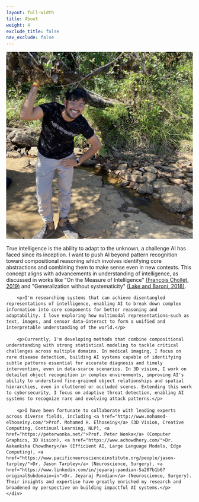 ```yaml
---
layout: full-width
title: About
weight: 4
exclude_title: false
nav_exclude: false
---
```


<div class="content-wrapper">
    <img class="headshot" src="assets/img/headshot-v2.jpg" alt="Headshot">
    <div class="text-content">
        <p>True intelligence is the ability to adapt to the unknown, a challenge AI has faced since its inception. I want to push AI beyond pattern recognition toward compositional reasoning which involves identifying core abstractions and combining them to make sense even in new contexts. This concept aligns with advancements in understanding of intelligence, as discussed in works like "On the Measure of Intelligence" <a href="https://arxiv.org/abs/1911.01547">(François Chollet, 2019)</a> and "Generalization without systematicity" <a href="https://arxiv.org/abs/1711.00350">(Lake and Baroni, 2018)</a>.</p>

        <p>I'm researching systems that can achieve disentangled representations of intelligence, enabling AI to break down complex information into core components for better reasoning and adaptability. I love exploring how multimodal representations—such as text, images, and sensor data—interact to form a unified and interpretable understanding of the world.</p>

        <p>Currently, I'm developing methods that combine compositional understanding with strong statistical modeling to tackle critical challenges across multiple domains. In medical imaging, I focus on rare disease detection, building AI systems capable of identifying subtle patterns essential for accurate diagnosis and timely intervention, even in data-scarce scenarios. In 3D vision, I work on detailed object recognition in complex environments, improving AI's ability to understand fine-grained object relationships and spatial hierarchies, even in cluttered or occluded scenes. Extending this work to cybersecurity, I focus on adaptive threat detection, enabling AI systems to recognize rare and evolving attack patterns.</p>

        <p>I have been fortunate to collaborate with leading experts across diverse fields, including <a href="http://www.mohamed-elhoseiny.com/">Prof. Mohamed H. Elhoseiny</a> (3D Vision, Creative Computing, Continual Learning, NLP), <a href="https://peterwonka.net/">Prof. Peter Wonka</a> (Computer Graphics, 3D Vision), <a href="https://www.achowdhery.com/">Dr. Aakanksha Chowdhery</a> (Efficient AI, Large Language Models, Edge Computing), <a href="https://www.pacificneuroscienceinstitute.org/people/jason-tarpley/">Dr. Jason Tarpley</a> (Neuroscience, Surgery), <a href="https://www.linkedin.com/in/jeyaraj-pandian-5a207b1b6?originalSubdomain=in">Dr. Jeyaraj Pandian</a> (Neuroscience, Surgery). Their insights and expertise have greatly enriched my research and broadened my perspective on building impactful AI systems.</p>
    </div>
</div>